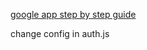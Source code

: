 [google app step by step guide](https://github.com/dwyl/hapi-auth-google/blob/master/GOOGLE-APP-STEP-BY-STEP-GUIDE.md)

change config in auth.js
